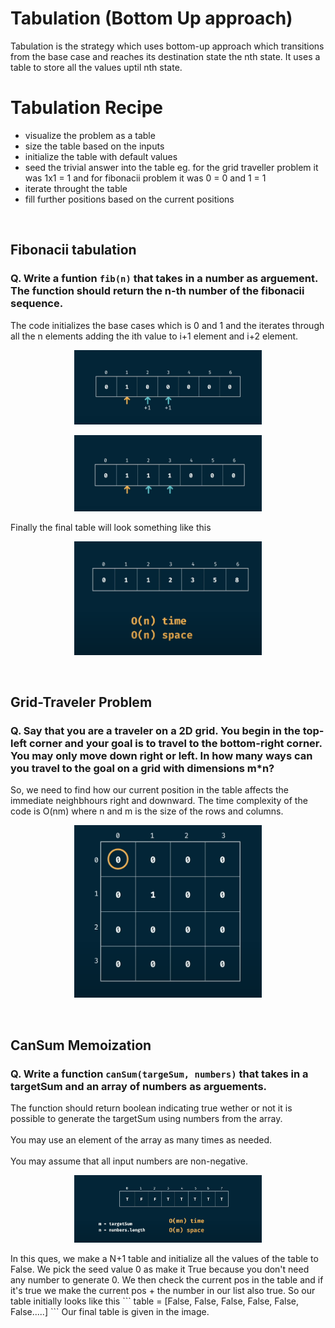 # Tabulation (Bottom Up approach)
Tabulation is the strategy which uses bottom-up approach which transitions from the base case and reaches its destination state the nth state. It uses a table to store all the values uptil nth state.
<br>

# Tabulation Recipe
* visualize the problem as a table
* size the table based on the inputs
* initialize the table with default values
* seed the trivial answer into the table eg. for the grid traveller problem it was 1x1 = 1 and for fibonacii problem it was 0 = 0 and 1 = 1
* iterate throught the table
* fill further positions based on the current positions
<br/>

## Fibonacii tabulation
### Q. Write a funtion ```fib(n)``` that takes in a number as arguement. The function should return the n-th number of the fibonacii sequence.
The code initializes the base cases which is 0 and 1 and the iterates through all the n elements adding the ith value to i+1 element and i+2 element.
<p align="center">
<img src="./imgs/fibexp1.png" alt="Image" width="300">
</p>
<p align="center">
<img src="./imgs/fibexp2.png" alt="Image" width="300">
</p>
Finally the final table will look something like this
<p align="center">
<img src="./imgs/fib.png" alt="Image" width="300">
</p>
<br/>

## Grid-Traveler Problem <br/>
### Q. Say that you are a traveler on a 2D grid. You begin in the top-left corner and your goal is to travel to the bottom-right corner. You may only move down right or left. In how many ways can you travel to the goal on a grid with dimensions m*n? <br/>
So, we need to find how our current position in the table affects the immediate neighbhours right and downward. The time complexity of the code is O(nm) where n and m is the size of the rows and columns.
<p align="center">
<img src="./imgs/grid.png" alt="Image" width="300">
</p>
<br/>

## CanSum Memoization
### Q. Write a function ```canSum(targeSum, numbers)``` that takes in a targetSum and an array of numbers as arguements.
The function should return boolean indicating true wether or not it is possible to generate the targetSum using numbers from the array. <br/><br/>
You may use an element of the array as many times as needed. <br/><br/>You may assume that all input numbers are non-negative.
<p align="center">
<img src="./imgs/cansum.png" alt="Image" width="300">
</p>
In this ques, we make a N+1 table and initialize all the values of the table to False. We pick the seed value 0 as make it True because you don't need any number to generate 0.
We then check the current pos in the table and if it's true we make the current pos + the number in our list also true.
So our  table initially looks like this 
```
table = [False, False, False, False, False, False.....]
```
Our final table is given in the image.
<br/>

<!-- ## HowSum Memoization
### Q. Write a function ```howSum(howSum, numbers)``` that takes in a targetSum and an array of numbers as arguements.
The function should return an array containing any combination of elemnts that add up to exactly the targetSum. If there is no combination that adds up to the targetSum, then return null.
So, as you can see using the memoization the time-complexity changes from O((n^m)*m), so here the time-complexity is (n^m)*m because the number of recursion calls = n^m and the it takes m-time to copy the old list and add an new element to O(n*m^2 ), here the it takes only n*m recursion calls and space complexity changed from O(m) to O(m^2), here m^2 is because the HashMap holds m keys with a list.

<br/>

## BestSum Memoization
### Q. Write a function ```bestSum(howSum, numbers)``` that takes in a targetSum and an array of numbers as arguements.
The function returns the shortest combination of numbers that add up to exactly the targetSum.


<br/>

## canConstruct Memoization
### Q. Write a function ```canConstruct(target, a)``` that takes in a target string and an array of strings as arguements.
The function should return boolean indicating true wether or not it is possible to generate the target string using the array of strings.
So the time-complexity of the code without using memoization is O((n^m)*m) and space complexity is O(m^2). After using meoization the time-complexity changes to O((n*m)*m) and space-complexity remains the same.
<br/>

## countConstruct Memoization
### Q. Write a function ```countConstruct(target, a)``` that takes in a target string and an array of strings as arguements.
The function should return the number of ways that the target can be constructed by concatenating elements of the array of elements.
So the time-complexity of the code without using memoization is O((n^m)*m) and space complexity is O(m^2). After using meoization the time-complexity changes to O((n*m)*m) and space-complexity remains the same.
<br/>

## allConstruct Memoization
### Q. Write a function ```allConstruct(target, a)``` that takes in a target string and an array of strings as arguements.
The function should return all the ways that the target can be constructed by concatenating elements of the array of elements.
<p align="center">
<img src="./imgs/allconstruct.png" alt="Image" width="300">
</p>
Let m be the height of the tree and n be the no. of elements in the array. So the total no. of combinations will be equal to n^m. So, we'll have n^m sub-arrays as output. So the time-complexity will be O(n^m) and space complexity will be O(m). -->